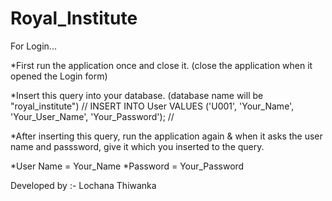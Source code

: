 # Royal_Institute

For Login...

*First run the application once and close it. (close the application when it opened the Login form)

*Insert this query into your database. (database name will be "royal_institute")
  //  INSERT INTO User VALUES ('U001', 'Your_Name', 'Your_User_Name', 'Your_Password');  //
  
*After inserting this query, run the application again & when it asks the user name and passsword, give it which you inserted to the query.
    
    
*User Name = Your_Name
*Password = Your_Password


Developed by :- Lochana Thiwanka
